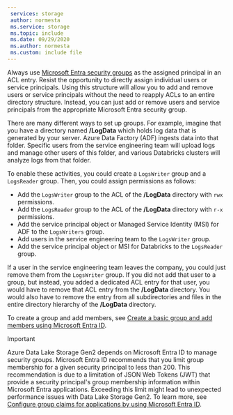 ```yaml
---
 services: storage
 author: normesta
 ms.service: storage
 ms.topic: include
 ms.date: 09/29/2020
 ms.author: normesta
 ms.custom: include file
---
```


Always use [Microsoft Entra security groups](../articles/active-directory/fundamentals/active-directory-manage-groups.md) as the assigned principal in an ACL entry. Resist the opportunity to directly assign individual users or service principals. Using this structure will allow you to add and remove users or service principals without the need to reapply ACLs to an entire directory structure. Instead, you can just add or remove users and service principals from the appropriate Microsoft Entra security group. 

There are many different ways to set up groups. For example, imagine that you have a directory named **/LogData** which holds log data that is generated by your server. Azure Data Factory (ADF) ingests data into that folder. Specific users from the service engineering team will upload logs and manage other users of this folder, and various Databricks clusters will analyze logs from that folder. 

To enable these activities, you could create a `LogsWriter` group and a `LogsReader` group. Then, you could assign permissions as follows:

- Add the `LogsWriter` group to the ACL of the **/LogData** directory with `rwx` permissions.
- Add the `LogsReader` group to the ACL of the **/LogData** directory with `r-x` permissions.
- Add the service principal object or Managed Service Identity (MSI) for ADF to the `LogsWriters` group.
- Add users in the service engineering team to the `LogsWriter` group.
- Add the service principal object or MSI for Databricks to the `LogsReader` group.

If a user in the service engineering team leaves the company, you could just remove them from the `LogsWriter` group. If you did not add that user to a group, but instead, you added a dedicated ACL entry for that user, you would have to remove that ACL entry from the **/LogData** directory. You would also have to remove the entry from all subdirectories and files in the entire directory hierarchy of the **/LogData** directory. 

To create a group and add members, see [Create a basic group and add members using Microsoft Entra ID](../articles/active-directory/fundamentals/active-directory-groups-create-azure-portal.md).

> [!IMPORTANT]
> Azure Data Lake Storage Gen2 depends on Microsoft Entra ID to manage security groups. Microsoft Entra ID recommends that you limit group membership for a given security principal to less than 200. This recommendation is due to a limitation of JSON Web Tokens (JWT) that provide a security principal's group membership information within Microsoft Entra applications. Exceeding this limit might lead to unexpected performance issues with Data Lake Storage Gen2. To learn more, see [Configure group claims for applications by using Microsoft Entra ID](../articles//active-directory/hybrid/connect/how-to-connect-fed-group-claims.md).
